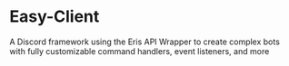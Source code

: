 # Easy-Client
A Discord framework using the Eris API Wrapper to create complex bots with fully customizable command handlers, event listeners, and more
